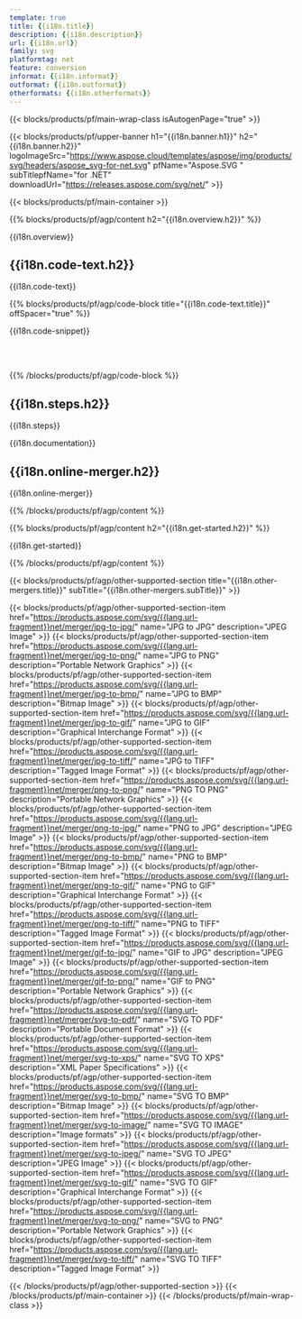 ```yaml
---
template: true
title: {{i18n.title}}
description: {{i18n.description}}
url: {{i18n.url}}
family: svg
platformtag: net
feature: conversion
informat: {{i18n.informat}}
outformat: {{i18n.outformat}}
otherformats: {{i18n.otherformats}}
---
```

<!-- template1.md -->

{{< blocks/products/pf/main-wrap-class isAutogenPage="true" >}}

{{< blocks/products/pf/upper-banner h1="{{i18n.banner.h1}}" h2="{{i18n.banner.h2}}" logoImageSrc="https://www.aspose.cloud/templates/aspose/img/products/svg/headers/aspose_svg-for-net.svg" pfName="Aspose.SVG " subTitlepfName="for .NET" downloadUrl="https://releases.aspose.com/svg/net/" >}}

{{< blocks/products/pf/main-container >}}

{{% blocks/products/pf/agp/content h2="{{i18n.overview.h2}}" %}}

{{i18n.overview}}
<br>

<h2>{{i18n.code-text.h2}}</h2>

{{i18n.code-text}}<br>

{{% blocks/products/pf/agp/code-block title="{{i18n.code-text.title}}" offSpacer="true" %}}

{{i18n.code-snippet}} 

<p></p></br></br>

{{% /blocks/products/pf/agp/code-block %}}

<h2>{{i18n.steps.h2}}</h2>

{{i18n.steps}}
<br>

{{i18n.documentation}}
<br>

<h2>{{i18n.online-merger.h2}}</h2>

{{i18n.online-merger}}

{{% /blocks/products/pf/agp/content %}}

{{% blocks/products/pf/agp/content h2="{{i18n.get-started.h2}}" %}}

{{i18n.get-started}}

{{% /blocks/products/pf/agp/content %}}

{{< blocks/products/pf/agp/other-supported-section title="{{i18n.other-mergers.title}}" subTitle="{{i18n.other-mergers.subTitle}}" >}}

{{< blocks/products/pf/agp/other-supported-section-item href="https://products.aspose.com/svg/{{lang.url-fragment}}net/merger/jpg-to-jpg/" name="JPG to JPG" description="JPEG Image" >}}
{{< blocks/products/pf/agp/other-supported-section-item href="https://products.aspose.com/svg/{{lang.url-fragment}}net/merger/jpg-to-png/" name="JPG to PNG" description="Portable Network Graphics" >}}
{{< blocks/products/pf/agp/other-supported-section-item href="https://products.aspose.com/svg/{{lang.url-fragment}}net/merger/jpg-to-bmp/" name="JPG to BMP" description="Bitmap Image" >}}
{{< blocks/products/pf/agp/other-supported-section-item href="https://products.aspose.com/svg/{{lang.url-fragment}}net/merger/jpg-to-gif/" name="JPG to GIF" description="Graphical Interchange Format" >}}
{{< blocks/products/pf/agp/other-supported-section-item href="https://products.aspose.com/svg/{{lang.url-fragment}}net/merger/jpg-to-tiff/" name="JPG to TIFF" description="Tagged Image Format" >}}
{{< blocks/products/pf/agp/other-supported-section-item href="https://products.aspose.com/svg/{{lang.url-fragment}}net/merger/png-to-png/" name="PNG TO PNG" description="Portable Network Graphics" >}}
{{< blocks/products/pf/agp/other-supported-section-item href="https://products.aspose.com/svg/{{lang.url-fragment}}net/merger/png-to-jpg/" name="PNG to JPG" description="JPEG Image" >}}
{{< blocks/products/pf/agp/other-supported-section-item href="https://products.aspose.com/svg/{{lang.url-fragment}}net/merger/png-to-bmp/" name="PNG to BMP" description="Bitmap Image" >}}
{{< blocks/products/pf/agp/other-supported-section-item href="https://products.aspose.com/svg/{{lang.url-fragment}}net/merger/png-to-gif/" name="PNG to GIF" description="Graphical Interchange Format" >}}
{{< blocks/products/pf/agp/other-supported-section-item href="https://products.aspose.com/svg/{{lang.url-fragment}}net/merger/png-to-tiff/" name="PNG to TIFF" description="Tagged Image Format" >}}
{{< blocks/products/pf/agp/other-supported-section-item href="https://products.aspose.com/svg/{{lang.url-fragment}}net/merger/gif-to-jpg/" name="GIF to JPG" description="JPEG Image" >}}
{{< blocks/products/pf/agp/other-supported-section-item href="https://products.aspose.com/svg/{{lang.url-fragment}}net/merger/gif-to-png/" name="GIF to PNG" description="Portable Network Graphics" >}}
{{< blocks/products/pf/agp/other-supported-section-item href="https://products.aspose.com/svg/{{lang.url-fragment}}net/merger/svg-to-pdf/" name="SVG TO PDF" description="Portable Document Format" >}}
{{< blocks/products/pf/agp/other-supported-section-item href="https://products.aspose.com/svg/{{lang.url-fragment}}net/merger/svg-to-xps/" name="SVG TO XPS" description="XML Paper Specifications" >}}
{{< blocks/products/pf/agp/other-supported-section-item href="https://products.aspose.com/svg/{{lang.url-fragment}}net/merger/svg-to-bmp/" name="SVG TO BMP" description="Bitmap Image" >}}
{{< blocks/products/pf/agp/other-supported-section-item href="https://products.aspose.com/svg/{{lang.url-fragment}}net/merger/svg-to-image/" name="SVG TO IMAGE" description="Image formats" >}}
{{< blocks/products/pf/agp/other-supported-section-item href="https://products.aspose.com/svg/{{lang.url-fragment}}net/merger/svg-to-jpeg/" name="SVG TO JPEG" description="JPEG Image" >}}
{{< blocks/products/pf/agp/other-supported-section-item href="https://products.aspose.com/svg/{{lang.url-fragment}}net/merger/svg-to-gif/" name="SVG TO GIF" description="Graphical Interchange Format" >}}
{{< blocks/products/pf/agp/other-supported-section-item href="https://products.aspose.com/svg/{{lang.url-fragment}}net/merger/svg-to-png/" name="SVG to PNG" description="Portable Network Graphics" >}}
{{< blocks/products/pf/agp/other-supported-section-item href="https://products.aspose.com/svg/{{lang.url-fragment}}net/merger/svg-to-tiff/" name="SVG TO TIFF" description="Tagged Image Format" >}}

{{< /blocks/products/pf/agp/other-supported-section >}}
{{< /blocks/products/pf/main-container >}}
{{< /blocks/products/pf/main-wrap-class >}}
